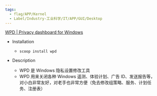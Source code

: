 ```yaml
---
tags:
  - flag/APP/Kernel
  - Label/Industry-工业科学/IT/APP/GUI/Desktop
---
```


[WPD | Privacy dashboard for Windows](https://wpd.app/)


- Installation
    - `scoop install wpd`

- Description
    - WPD 是 Windows 隐私设置修改工具
    - WPD 用来关闭各种 Windows 遥测、体验计划、广告 ID、发送报告等，对小白非常友好，对老手也非常方便（免去修改组策略、服务、计划任务、注册表）
